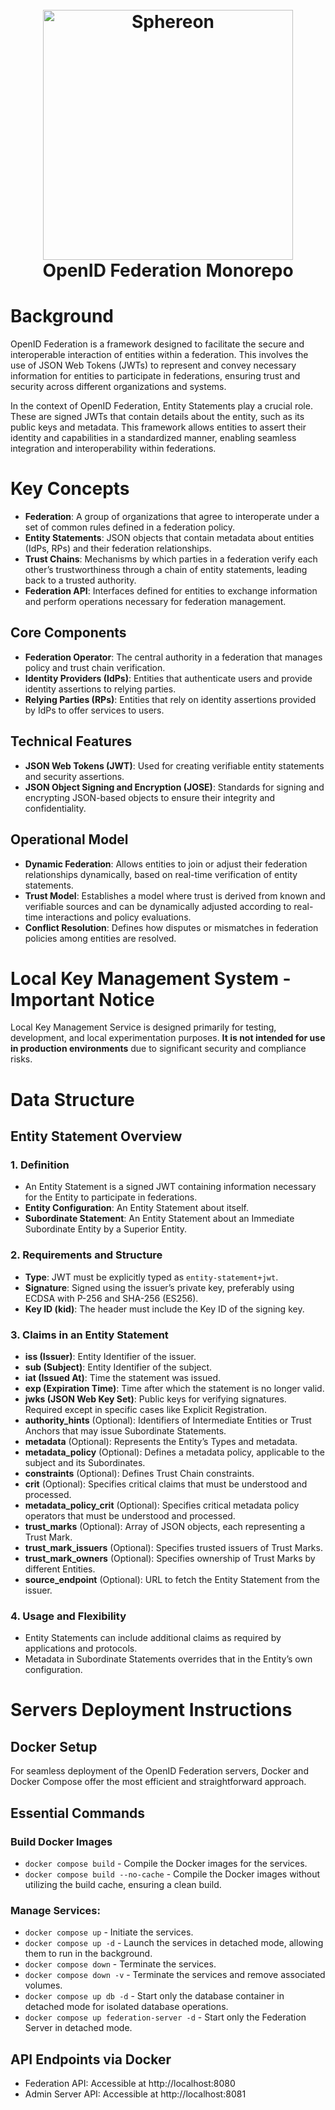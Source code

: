 <h1 align="center">
  <br>
  <a href="https://www.sphereon.com"><img src="https://sphereon.com/content/themes/sphereon/assets/img/logo.svg" alt="Sphereon" width="400"></a>
  <br>OpenID Federation Monorepo
  <br>
</h1>

# Background

OpenID Federation is a framework designed to facilitate the secure and interoperable interaction of entities within a
federation. This involves the use of JSON Web Tokens (JWTs) to represent and convey necessary information for entities
to participate in federations, ensuring trust and security across different organizations and systems.

In the context of OpenID Federation, Entity Statements play a crucial role. These are signed JWTs that contain details
about the entity, such as its public keys and metadata. This framework allows entities to assert their identity and
capabilities in a standardized manner, enabling seamless integration and interoperability within federations.

# Key Concepts

- **Federation**: A group of organizations that agree to interoperate under a set of common rules defined in a
  federation policy.
- **Entity Statements**: JSON objects that contain metadata about entities (IdPs, RPs) and their federation
  relationships.
- **Trust Chains**: Mechanisms by which parties in a federation verify each other’s trustworthiness through a chain of
  entity statements, leading back to a trusted authority.
- **Federation API**: Interfaces defined for entities to exchange information and perform operations necessary for
  federation management.

## Core Components

- **Federation Operator**: The central authority in a federation that manages policy and trust chain verification.
- **Identity Providers (IdPs)**: Entities that authenticate users and provide identity assertions to relying parties.
- **Relying Parties (RPs)**: Entities that rely on identity assertions provided by IdPs to offer services to users.

## Technical Features

- **JSON Web Tokens (JWT)**: Used for creating verifiable entity statements and security assertions.
- **JSON Object Signing and Encryption (JOSE)**: Standards for signing and encrypting JSON-based objects to ensure their
  integrity and confidentiality.

## Operational Model

- **Dynamic Federation**: Allows entities to join or adjust their federation relationships dynamically, based on
  real-time verification of entity statements.
- **Trust Model**: Establishes a model where trust is derived from known and verifiable sources and can be dynamically
  adjusted according to real-time interactions and policy evaluations.
- **Conflict Resolution**: Defines how disputes or mismatches in federation policies among entities are resolved.

# Local Key Management System - Important Notice

Local Key Management Service is designed primarily for testing, development, and local experimentation
purposes. **It is not intended for use in production environments** due to significant security and compliance risks.

# Data Structure

## Entity Statement Overview

### 1. Definition

- An Entity Statement is a signed JWT containing information necessary for the Entity to participate in federations.
- **Entity Configuration**: An Entity Statement about itself.
- **Subordinate Statement**: An Entity Statement about an Immediate Subordinate Entity by a Superior Entity.

### 2. Requirements and Structure

- **Type**: JWT must be explicitly typed as `entity-statement+jwt`.
- **Signature**: Signed using the issuer’s private key, preferably using ECDSA with P-256 and SHA-256 (ES256).
- **Key ID (kid)**: The header must include the Key ID of the signing key.

### 3. Claims in an Entity Statement

- **iss (Issuer)**: Entity Identifier of the issuer.
- **sub (Subject)**: Entity Identifier of the subject.
- **iat (Issued At)**: Time the statement was issued.
- **exp (Expiration Time)**: Time after which the statement is no longer valid.
- **jwks (JSON Web Key Set)**: Public keys for verifying signatures. Required except in specific cases like Explicit
  Registration.
- **authority_hints** (Optional): Identifiers of Intermediate Entities or Trust Anchors that may issue Subordinate
  Statements.
- **metadata** (Optional): Represents the Entity’s Types and metadata.
- **metadata_policy** (Optional): Defines a metadata policy, applicable to the subject and its Subordinates.
- **constraints** (Optional): Defines Trust Chain constraints.
- **crit** (Optional): Specifies critical claims that must be understood and processed.
- **metadata_policy_crit** (Optional): Specifies critical metadata policy operators that must be understood and
  processed.
- **trust_marks** (Optional): Array of JSON objects, each representing a Trust Mark.
- **trust_mark_issuers** (Optional): Specifies trusted issuers of Trust Marks.
- **trust_mark_owners** (Optional): Specifies ownership of Trust Marks by different Entities.
- **source_endpoint** (Optional): URL to fetch the Entity Statement from the issuer.

### 4. Usage and Flexibility

- Entity Statements can include additional claims as required by applications and protocols.
- Metadata in Subordinate Statements overrides that in the Entity’s own configuration.

# Servers Deployment Instructions

## Docker Setup

For seamless deployment of the OpenID Federation servers, Docker and Docker Compose offer the most efficient and
straightforward approach.

## Essential Commands

### Build Docker Images

- `docker compose build` - Compile the Docker images for the services.
- `docker compose build --no-cache` - Compile the Docker images without utilizing the build cache, ensuring a clean
  build.

### Manage Services:

- `docker compose up` - Initiate the services.
- `docker compose up -d` - Launch the services in detached mode, allowing them to run in the background.
- `docker compose down` - Terminate the services.
- `docker compose down -v` - Terminate the services and remove associated volumes.
- `docker compose up db -d` - Start only the database container in detached mode for isolated database operations.
- `docker compose up federation-server -d` - Start only the Federation Server in detached mode.

## API Endpoints via Docker

* Federation API: Accessible at http://localhost:8080
* Admin Server API: Accessible at http://localhost:8081
